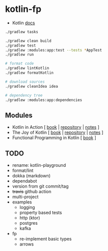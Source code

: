 # kotlin-fp

* Kotlin [docs](https://kotlinlang.org/docs/home.html)

```bash
./gradlew tasks

./gradlew clean build
./gradlew test
./gradlew :modules:app:test --tests *AppTest
./gradlew run

# format code
./gradlew lintKotlin
./gradlew formatKotlin

# download sources
./gradlew cleanIdea idea

# dependency tree
./gradlew :modules:app:dependencies
```

## Modules

* Kotlin in Action [ [book](https://www.manning.com/books/kotlin-in-action) | [repository](https://github.com/Kotlin/kotlin-in-action) | [notes](modules/kia/src/main/kotlin/com/github/niqdev) ]
* The Joy of Kotlin [ [book](https://www.manning.com/books/the-joy-of-kotlin) | [repository](https://github.com/pysaumont/fpinkotlin) | [notes](modules/jok/src/main/kotlin/com/github/niqdev) ]
* Functional Programming in Kotlin [ [book](https://www.manning.com/books/functional-programming-in-kotlin) ]

## TODO

* rename: kotlin-playground
* format/lint
* dokka (markdown)
* dependabot
* version from git commit/tag
* ~~travis~~ github action
* multi-project
* examples
    - logging
    - property based tests
    - http (ktor)
    - postgres
    - kafka
* fp
    - re-implement basic types
    - arrows
